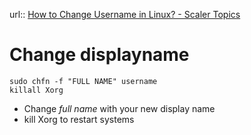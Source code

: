 url:: [How to Change Username in Linux? - Scaler Topics](https://www.scaler.com/topics/how-to-change-username-in-linux/)


# Change displayname

```shell
sudo chfn -f "FULL NAME" username
killall Xorg
```
- Change *full name* with your new display name
- kill Xorg to restart systems